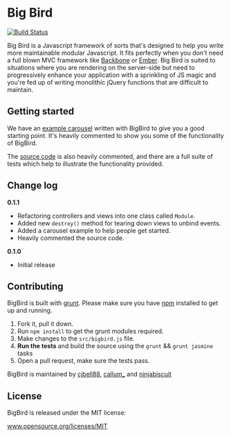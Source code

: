 # Big Bird 

[![Build Status](https://travis-ci.org/madebymany/bigbird.png?branch=master)](https://travis-ci.org/madebymany/bigbird/)

Big Bird is a Javascript framework of sorts that's designed to help you write more maintainable modular Javascript. It fits perfectly when you don't need a full blown MVC framework like [Backbone](http://backbgonejs.org) or [Ember](http://emberjs.com). Big Bird is suited to situations where you are rendering on the server-side but need to progressively enhance your application with a sprinkling of JS magic and you're fed up of writing monolithic jQuery functions that are difficult to maintain. 

## Getting started

We have an [example carousel](https://github.com/madebymany/bigbird/tree/master/examples/carousel/) written with BigBird to give you a good starting point. It's heavily commented to show you some of the functionality of BigBird. 

The [source code](https://github.com/madebymany/bigbird/tree/master/bigbird.js) is also heavily commented, and there are a full suite of tests which help to illustrate the functionality provided.

## Change log

__0.1.1__
- Refactoring controllers and views into one class called ``Module``.
- Added new ``destroy()`` method for tearing down views to unbind events.
- Added a carousel example to help people get started.
- Heavily commented the source code.

__0.1.0__
- Initial release

## Contributing

BigBird is built with [grunt](https://github.com/gruntjs/grunt). Please make sure you have [npm](https://npmjs.org/) installed to get up and running. 

1. Fork it, pull it down.
2. Run `npm install` to get the grunt modules required.
3. Make changes to the `src/bigbird.js` file.
4. **Run the tests** and build the source using the `grunt` && `grunt jasmine` tasks
5. Open a pull request, make sure the tests pass.

BigBird is maintained by [cjbell88](http://github.com/cjbell88), [callum_](http://github.com/callum_) and [ninjabiscuit](http://github.com/ninjabiscuit)

## License

BigBird is released under the MIT license:

www.opensource.org/licenses/MIT